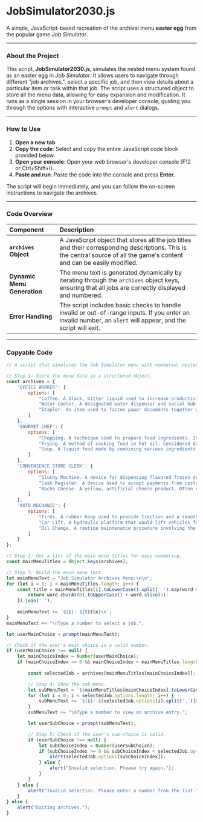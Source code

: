 # JobSimulator2030.js

A simple, JavaScript-based recreation of the archival menu **easter egg** from the popular game *Job Simulator*.

---

### About the Project

This script, **JobSimulator2030.js**, simulates the nested menu system found as an easter egg in *Job Simulator*. It allows users to navigate through different "job archives.", select a specific job, and then view details about a particular item or task within that job. The script uses a structured object to store all the menu data, allowing for easy expansion and modification. It runs as a single session in your browser's developer console, guiding you through the options with interactive `prompt` and `alert` dialogs.

---

### How to Use

1.  **Open a new tab**
2.  **Copy the code**: Select and copy the entire JavaScript code block provided below.
3.  **Open your console**: Open your web browser's developer console (F12 or Ctrl+Shift+I).
4.  **Paste and run**: Paste the code into the console and press **Enter**.

The script will begin immediately, and you can follow the on-screen instructions to navigate the archives.

---

### Code Overview

| Component | Description |
| :--- | :--- |
| **`archives` Object** | A JavaScript object that stores all the job titles and their corresponding descriptions. This is the central source of all the game's content and can be easily modified. |
| **Dynamic Menu Generation** | The menu text is generated dynamically by iterating through the `archives` object keys, ensuring that all jobs are correctly displayed and numbered. |
| **Error Handling** | The script includes basic checks to handle invalid or out-of-range inputs. If you enter an invalid number, an `alert` will appear, and the script will exit. |

---

### Copyable Code

```javascript
// A script that simulates the Job Simulator menu with numbered, nested options.

// Step 1: Store the menu data in a structured object.
const archives = {
    'OFFICE WORKER': {
        options: [
            "Coffee. A black, bitter liquid used to increase productivity in outdated models.",
            "Water Cooler. A designated water dispenser and social hub, where JobBots would exchange data on their daily functions.",
            "Stapler. An item used to fasten paper documents together with small metal staples. A more advanced model could be used for firing objects at other JobBots."
        ]
    },
    'GOURMET CHEF': {
        options: [
            "Chopping. A technique used to prepare food ingredients. It involved rapidly oscillating a metal blade to sever organic matter. Was often considered fun.",
            "Frying. A method of cooking food in hot oil. Considered dangerous, but was the only way to cook potatoes to human specifications.",
            "Soup. A liquid food made by combining various ingredients. Often stored in a mug for transport and easy consumption by the JobBot."
        ]
    },
    'CONVENIENCE STORE CLERK': {
        options: [
            "Slushy Machine. A device for dispensing flavored frozen drinks. Was a frequent source of malfunction, with a JobBot often having to clean up the resulting mess.",
            "Cash Register. A device used to accept payments from customers. JobBots would spend an exorbitant amount of time attempting to scan bar codes to complete a sale.",
            "Nacho Cheese. A yellow, artificial cheese product. Often combined with heated corn chips to create a simple, but popular, food item for customers."
        ]
    },
    'AUTO MECHANIC': {
        options: [
            "Tires. A rubber hoop used to provide traction and a smooth ride for vehicles. JobBots would often spend hours trying to locate a lug nut that was dropped in the dirt.",
            "Car Lift. A hydraulic platform that would lift vehicles for maintenance. JobBots would use it to service the underside of the vehicle and would sometimes forget to lower it before a test drive.",
            "Oil Change. A routine maintenance procedure involving the removal of old oil and the addition of new oil. It was a notoriously messy task, and JobBots would often be covered in oil after its completion."
        ]
    }
};

// Step 2: Get a list of the main menu titles for easy numbering.
const mainMenuTitles = Object.keys(archives);

// Step 3: Build the main menu text.
let mainMenuText = "Job Simulator Archives Menu:\n\n";
for (let i = 0; i < mainMenuTitles.length; i++) {
    const title = mainMenuTitles[i].toLowerCase().split(' ').map(word => {
        return word.charAt(0).toUpperCase() + word.slice(1);
    }).join(' ');
    
    mainMenuText += `${i}: ${title}\n`;
}
mainMenuText += "\nType a number to select a job.";

let userMainChoice = prompt(mainMenuText);

// Check if the user's main choice is a valid number.
if (userMainChoice !== null) {
    let mainChoiceIndex = Number(userMainChoice);
    if (mainChoiceIndex >= 0 && mainChoiceIndex < mainMenuTitles.length) {
        
        const selectedJob = archives[mainMenuTitles[mainChoiceIndex]];

        // Step 4: Show the sub-menu.
        let subMenuText = `${mainMenuTitles[mainChoiceIndex].toLowerCase().split(' ').map(word => word.charAt(0).toUpperCase() + word.slice(1)).join(' ')} Archives:\n\n`;
        for (let i = 0; i < selectedJob.options.length; i++) {
            subMenuText += `${i}: ${selectedJob.options[i].split('.')[0]}\n`;
        }
        subMenuText += "\nType a number to view an archive entry.";

        let userSubChoice = prompt(subMenuText);

        // Step 5: Check if the user's sub-choice is valid.
        if (userSubChoice !== null) {
            let subChoiceIndex = Number(userSubChoice);
            if (subChoiceIndex >= 0 && subChoiceIndex < selectedJob.options.length) {
                alert(selectedJob.options[subChoiceIndex]);
            } else {
                alert("Invalid selection. Please try again.");
            }
        }
    } else {
        alert("Invalid selection. Please enter a number from the list.");
    }
} else {
    alert("Exiting archives.");
}
